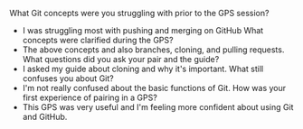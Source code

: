 What Git concepts were you struggling with prior to the GPS session?
* I was struggling most with pushing and merging on GitHub
What concepts were clarified during the GPS?
* The above concepts and also branches, cloning, and pulling requests.
What questions did you ask your pair and the guide?
* I asked my guide about cloning and why it's important.
What still confuses you about Git?
* I'm not really confused about the basic functions of Git.
How was your first experience of pairing in a GPS?
* This GPS was very useful and I'm feeling more confident about using Git and GitHub.